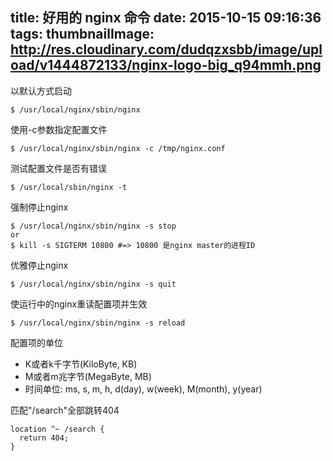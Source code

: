 title: 好用的 nginx 命令
date: 2015-10-15 09:16:36
tags:
thumbnailImage: http://res.cloudinary.com/dudqzxsbb/image/upload/v1444872133/nginx-logo-big_q94mmh.png
---
以默认方式启动
```
$ /usr/local/nginx/sbin/nginx
```

使用-c参数指定配置文件
```
$ /usr/local/nginx/sbin/nginx -c /tmp/nginx.conf
```

测试配置文件是否有错误
```
$ /usr/local/sbin/nginx -t
```

强制停止nginx
```
$ /usr/local/nginx/sbin/nginx -s stop
or
$ kill -s SIGTERM 10800 #=> 10800 是nginx master的进程ID
```

优雅停止nginx
```
$ /usr/local/nginx/sbin/nginx -s quit
```

使运行中的nginx重读配置项并生效
```
$ /usr/local/nginx/sbin/nginx -s reload
```

配置项的单位
* K或者k千字节(KiloByte, KB)
* M或者m兆字节(MegaByte, MB)
* 时间单位: ms, s, m, h, d(day), w(week), M(month), y(year)

匹配"/search"全部跳转404
```
location ^~ /search {
  return 404;
}
```



